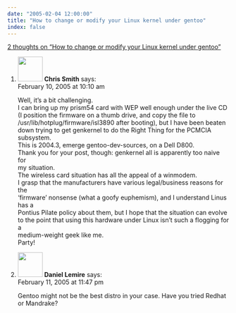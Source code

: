 ```yaml
---
date: "2005-02-04 12:00:00"
title: "How to change or modify your Linux kernel under gentoo"
index: false
---
```


[2 thoughts on &ldquo;How to change or modify your Linux kernel under gentoo&rdquo;](/lemire/blog/2005/02-04-how-to-change-or-modify-your-linux-kernel-under-gentoo)

<ol class="comment-list">
<li id="comment-1164" class="comment even thread-even depth-1">
<div class="comment-author vcard">
<img alt src="https://secure.gravatar.com/avatar/8e78ba61d5edeb036e8e9827438190f5?s=56&#038;d=mm&#038;r=g" srcset="https://secure.gravatar.com/avatar/8e78ba61d5edeb036e8e9827438190f5?s=112&#038;d=mm&#038;r=g 2x" class="avatar avatar-56 photo" height="56" width="56" decoding="async" /> <b class="fn">Chris Smith</b> <span class="says">says:</span> </div>
<div class="comment-metadata"><time datetime="2005-02-10T10:10:50+00:00">February 10, 2005 at 10:10 am</time></a> </div>
<div class="comment-content">
<p>Well, it&rsquo;s a bit challenging.<br/>
I can bring up my prism54 card with WEP well enough under the live CD<br/>
(I position the firmware on a thumb drive, and copy the file to<br/>
/usr/lib/hotplug/firmware/isl3890 after booting), but I have been beaten<br/>
down trying to get genkernel to do the Right Thing for the PCMCIA subsystem.<br/>
This is 2004.3, emerge gentoo-dev-sources, on a Dell D800.<br/>
Thank you for your post, though: genkernel all is apparently too naive for<br/>
my situation.<br/>
The wireless card situation has all the appeal of a winmodem.<br/>
I grasp that the manufacturers have various legal/business reasons for the<br/>
&lsquo;firmware&rsquo; nonsense (what a goofy euphemism), and I understand Linus has a<br/>
Pontius Pilate policy about them, but I hope that the situation can evolve<br/>
to the point that using this hardware under Linux isn&rsquo;t such a flogging for a<br/>
medium-weight geek like me.<br/>
Party!</p>
</div>
</li>
<li id="comment-1201" class="comment odd alt thread-odd thread-alt depth-1">
<div class="comment-author vcard">
<img alt src="https://secure.gravatar.com/avatar/?s=56&#038;d=mm&#038;r=g" srcset="https://secure.gravatar.com/avatar/?s=112&#038;d=mm&#038;r=g 2x" class="avatar avatar-56 photo avatar-default" height="56" width="56" decoding="async" /> <b class="fn">Daniel Lemire</b> <span class="says">says:</span> </div>
<div class="comment-metadata"><time datetime="2005-02-11T23:47:32+00:00">February 11, 2005 at 11:47 pm</time></a> </div>
<div class="comment-content">
<p>Gentoo might not be the best distro in your case. Have you tried Redhat or Mandrake?</p>
</div>
</li>
</ol>
